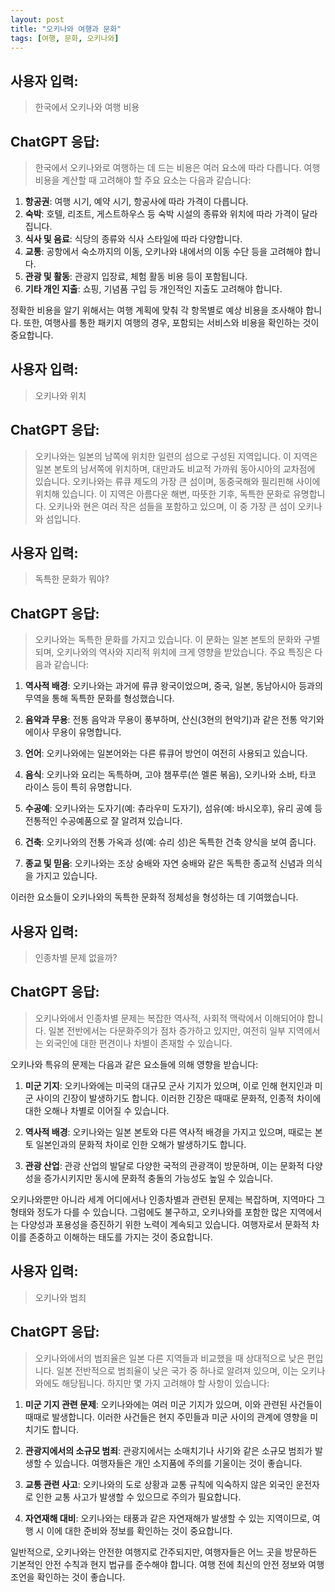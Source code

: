 ```yaml
---
layout: post
title: "오키나와 여행과 문화"
tags: [여행, 문화, 오키나와]
---
```


## 사용자 입력:
> 한국에서 오키나와 여행 비용 

## ChatGPT 응답:
> 한국에서 오키나와로 여행하는 데 드는 비용은 여러 요소에 따라 다릅니다. 여행 비용을 계산할 때 고려해야 할 주요 요소는 다음과 같습니다:

1. **항공권**: 여행 시기, 예약 시기, 항공사에 따라 가격이 다릅니다.
2. **숙박**: 호텔, 리조트, 게스트하우스 등 숙박 시설의 종류와 위치에 따라 가격이 달라집니다.
3. **식사 및 음료**: 식당의 종류와 식사 스타일에 따라 다양합니다.
4. **교통**: 공항에서 숙소까지의 이동, 오키나와 내에서의 이동 수단 등을 고려해야 합니다.
5. **관광 및 활동**: 관광지 입장료, 체험 활동 비용 등이 포함됩니다.
6. **기타 개인 지출**: 쇼핑, 기념품 구입 등 개인적인 지출도 고려해야 합니다.

정확한 비용을 알기 위해서는 여행 계획에 맞춰 각 항목별로 예상 비용을 조사해야 합니다. 또한, 여행사를 통한 패키지 여행의 경우, 포함되는 서비스와 비용을 확인하는 것이 중요합니다.

## 사용자 입력:
> 오키나와 위치

## ChatGPT 응답:
> 오키나와는 일본의 남쪽에 위치한 일련의 섬으로 구성된 지역입니다. 이 지역은 일본 본토의 남서쪽에 위치하며, 대만과도 비교적 가까워 동아시아의 교차점에 있습니다. 오키나와는 류큐 제도의 가장 큰 섬이며, 동중국해와 필리핀해 사이에 위치해 있습니다. 이 지역은 아름다운 해변, 따뜻한 기후, 독특한 문화로 유명합니다. 오키나와 현은 여러 작은 섬들을 포함하고 있으며, 이 중 가장 큰 섬이 오키나와 섬입니다.

## 사용자 입력:
> 독특한 문화가 뭐야?

## ChatGPT 응답:
> 오키나와는 독특한 문화를 가지고 있습니다. 이 문화는 일본 본토의 문화와 구별되며, 오키나와의 역사와 지리적 위치에 크게 영향을 받았습니다. 주요 특징은 다음과 같습니다:

1. **역사적 배경**: 오키나와는 과거에 류큐 왕국이었으며, 중국, 일본, 동남아시아 등과의 무역을 통해 독특한 문화를 형성했습니다.

2. **음악과 무용**: 전통 음악과 무용이 풍부하며, 산신(3현의 현악기)과 같은 전통 악기와 에이사 무용이 유명합니다.

3. **언어**: 오키나와에는 일본어와는 다른 류큐어 방언이 여전히 사용되고 있습니다.

4. **음식**: 오키나와 요리는 독특하며, 고야 챔푸루(쓴 멜론 볶음), 오키나와 소바, 타코 라이스 등이 특히 유명합니다.

5. **수공예**: 오키나와는 도자기(예: 츄라우미 도자기), 섬유(예: 바시오후), 유리 공예 등 전통적인 수공예품으로 잘 알려져 있습니다.

6. **건축**: 오키나와의 전통 가옥과 성(예: 슈리 성)은 독특한 건축 양식을 보여 줍니다.

7. **종교 및 믿음**: 오키나와는 조상 숭배와 자연 숭배와 같은 독특한 종교적 신념과 의식을 가지고 있습니다.

이러한 요소들이 오키나와의 독특한 문화적 정체성을 형성하는 데 기여했습니다.

## 사용자 입력:
> 인종차별 문제 없을까?

## ChatGPT 응답:
> 오키나와에서 인종차별 문제는 복잡한 역사적, 사회적 맥락에서 이해되어야 합니다. 일본 전반에서는 다문화주의가 점차 증가하고 있지만, 여전히 일부 지역에서는 외국인에 대한 편견이나 차별이 존재할 수 있습니다.

오키나와 특유의 문제는 다음과 같은 요소들에 의해 영향을 받습니다:

1. **미군 기지**: 오키나와에는 미국의 대규모 군사 기지가 있으며, 이로 인해 현지인과 미군 사이의 긴장이 발생하기도 합니다. 이러한 긴장은 때때로 문화적, 인종적 차이에 대한 오해나 차별로 이어질 수 있습니다.

2. **역사적 배경**: 오키나와는 일본 본토와 다른 역사적 배경을 가지고 있으며, 때로는 본토 일본인과의 문화적 차이로 인한 오해가 발생하기도 합니다.

3. **관광 산업**: 관광 산업의 발달로 다양한 국적의 관광객이 방문하며, 이는 문화적 다양성을 증가시키지만 동시에 문화적 충돌의 가능성도 높일 수 있습니다.

오키나와뿐만 아니라 세계 어디에서나 인종차별과 관련된 문제는 복잡하며, 지역마다 그 형태와 정도가 다를 수 있습니다. 그럼에도 불구하고, 오키나와를 포함한 많은 지역에서는 다양성과 포용성을 증진하기 위한 노력이 계속되고 있습니다. 여행자로서 문화적 차이를 존중하고 이해하는 태도를 가지는 것이 중요합니다.

## 사용자 입력:
> 오키나와 범죄

## ChatGPT 응답:
> 오키나와에서의 범죄율은 일본 다른 지역들과 비교했을 때 상대적으로 낮은 편입니다. 일본 전반적으로 범죄율이 낮은 국가 중 하나로 알려져 있으며, 이는 오키나와에도 해당됩니다. 하지만 몇 가지 고려해야 할 사항이 있습니다:

1. **미군 기지 관련 문제**: 오키나와에는 여러 미군 기지가 있으며, 이와 관련된 사건들이 때때로 발생합니다. 이러한 사건들은 현지 주민들과 미군 사이의 관계에 영향을 미치기도 합니다.

2. **관광지에서의 소규모 범죄**: 관광지에서는 소매치기나 사기와 같은 소규모 범죄가 발생할 수 있습니다. 여행자들은 개인 소지품에 주의를 기울이는 것이 좋습니다.

3. **교통 관련 사고**: 오키나와의 도로 상황과 교통 규칙에 익숙하지 않은 외국인 운전자로 인한 교통 사고가 발생할 수 있으므로 주의가 필요합니다.

4. **자연재해 대비**: 오키나와는 태풍과 같은 자연재해가 발생할 수 있는 지역이므로, 여행 시 이에 대한 준비와 정보를 확인하는 것이 중요합니다.

일반적으로, 오키나와는 안전한 여행지로 간주되지만, 여행자들은 어느 곳을 방문하든 기본적인 안전 수칙과 현지 법규를 준수해야 합니다. 여행 전에 최신의 안전 정보와 여행 조언을 확인하는 것이 좋습니다.

